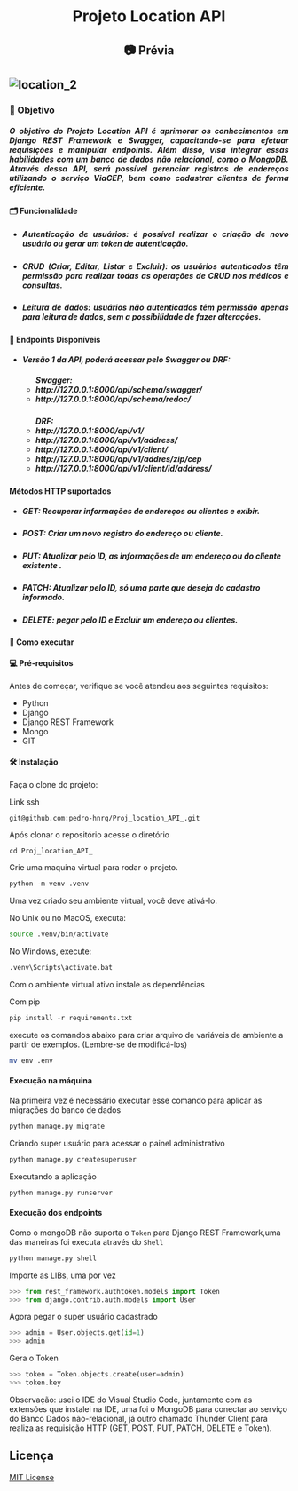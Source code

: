 <h1 align="center"> Projeto Location API </h1>

<h2 align="center">📷 Prévia <h2>



![location_2](https://github.com/pedro-hnrq/Proj_location_API_/assets/74242717/33202b5b-d076-4ade-8d0f-8a7e6a78978c)



<h3>🎯 Objetivo</h3>

<h5 align="justify">O objetivo do Projeto Location API é aprimorar os conhecimentos em Django REST Framework e Swagger, capacitando-se para efetuar requisições e manipular endpoints. Além disso, visa integrar essas habilidades com um banco de dados não relacional, como o MongoDB. Através dessa API, será possível gerenciar registros de endereços utilizando o serviço ViaCEP, bem como cadastrar clientes de forma eficiente.</h5>

#### 🗂️ Funcionalidade

<ul>
<h5 align="justify"><li>Autenticação de usuários: é possível realizar o criação de novo usuário ou gerar um token de autenticação.</li></h5>
<h5 align="justify"><li>CRUD (Criar, Editar, Listar e Excluir): os usuários autenticados têm permissão para realizar todas as operações de CRUD nos médicos e consultas.</li></h5>
<h5 align="justify"><li>Leitura de dados: usuários não autenticados têm permissão apenas para leitura de dados, sem a possibilidade de fazer alterações.</li></h5>
</ul>

#### 🏁 Endpoints Disponíveis
<ul>
<h5><li>Versão 1 da API, poderá acessar pelo Swagger ou DRF:
<ul><h5> Swagger:
<li> http://127.0.0.1:8000/api/schema/swagger/</li>
<li> http://127.0.0.1:8000/api/schema/redoc/</li></h5></ul>
<ul><h5> DRF:
    <li>http://127.0.0.1:8000/api/v1/</li>
    <li>http://127.0.0.1:8000/api/v1/address/</li>
    <li>http://127.0.0.1:8000/api/v1/client/</li>
    <li>http://127.0.0.1:8000/api/v1/addres/zip/cep</li>
    <li>http://127.0.0.1:8000/api/v1/client/id/address/</li>
</h5>
</ul>

</ul>

<h4>Métodos HTTP suportados</h4>
<ul>
<h5><li>GET: Recuperar informações de endereços ou clientes e exibir.</li></h5>
<h5><li>POST: Criar um novo registro do endereço ou cliente.</li></h5>
<h5><li>PUT: Atualizar pelo ID, as informações de um endereço ou do cliente existente .</li></h5>
<h5><li>PATCH: Atualizar pelo ID, só uma parte que deseja do cadastro informado.</li></h5>
<h5><li>DELETE: pegar pelo ID e Excluir um endereço ou clientes.</li></h5>
</ul>


<h4> 🚀 Como executar </h4>

#### 💻 Pré-requisitos

Antes de começar, verifique se você atendeu aos seguintes requisitos:

- Python
- Django 
- Django REST Framework 
- Mongo 
- GIT

#### 🛠️ Instalação

Faça o clone do projeto:

Link ssh
```
git@github.com:pedro-hnrq/Proj_location_API_.git
```  
Após clonar o repositório acesse o diretório
```
cd Proj_location_API_
``` 

Crie uma maquina virtual  para rodar o projeto.

```python
python -m venv .venv
```

Uma vez criado seu ambiente virtual, você deve ativá-lo.

No Unix ou no MacOS, executa:

```bash
source .venv/bin/activate
```

No Windows, execute:

```bash
.venv\Scripts\activate.bat
```

Com o ambiente virtual ativo instale as dependências

Com pip
```python
pip install -r requirements.txt
```

execute os comandos abaixo para criar arquivo de variáveis de ambiente a partir de exemplos. (Lembre-se de modificá-los)

```bash
mv env .env
```
#### Execução na máquina

Na primeira vez é necessário executar esse comando para aplicar as migrações do banco de dados
```python
python manage.py migrate
```

Criando super usuário para acessar o painel administrativo
```python
python manage.py createsuperuser
```

Executando a aplicação
```python
python manage.py runserver
```
#### Execução dos endpoints

Como o mongoDB não suporta o `Token` para Django REST Framework,uma das maneiras foi executa através do `Shell`
```python
python manage.py shell
```

Importe as LIBs, uma por vez
```python
>>> from rest_framework.authtoken.models import Token
>>> from django.contrib.auth.models import User
```
Agora pegar o super usuário cadastrado
```python
>>> admin = User.objects.get(id=1)
>>> admin
```

Gera o Token
```python
>>> token = Token.objects.create(user=admin)
>>> token.key
```
<!-- #### Realizar Teste

```python
python manage.py test
``` -->


  
Observação: usei o IDE do Visual Studio Code, juntamente com as extensões que instalei na IDE, uma foi o MongoDB para conectar ao serviço do Banco Dados não-relacional, já outro chamado Thunder Client para realiza as requisição HTTP (GET, POST, PUT, PATCH, DELETE e Token).


## Licença
[MIT License](LICENSE)
